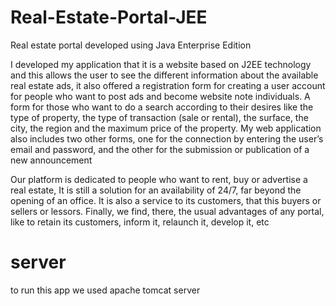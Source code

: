# Real-Estate-Portal-JEE
Real estate portal developed using Java Enterprise Edition 


I developed my application that it is a website based on J2EE technology and this allows the user to see the different information about the available real estate ads, it also offered a registration form for creating a user account for people who want to post ads and become website note individuals. A form for those who want to do a search according to their desires like the type of property, the type of transaction (sale or rental), the surface, the city, the region and the maximum price of the property. My web application also includes two other forms, one for the connection by entering the user’s email and password, and the other for the submission or publication of a new announcement


Our platform is dedicated to people who want to rent, buy or advertise a real estate, It is still a solution for an availability of 24/7, far beyond the opening of an office. It is also a service to its customers, that this buyers or sellers or lessors. Finally, we find, there, the usual advantages of any portal, like to retain its customers, inform it, relaunch it, develop it, etc


# server 

to run this app we used apache tomcat server 

